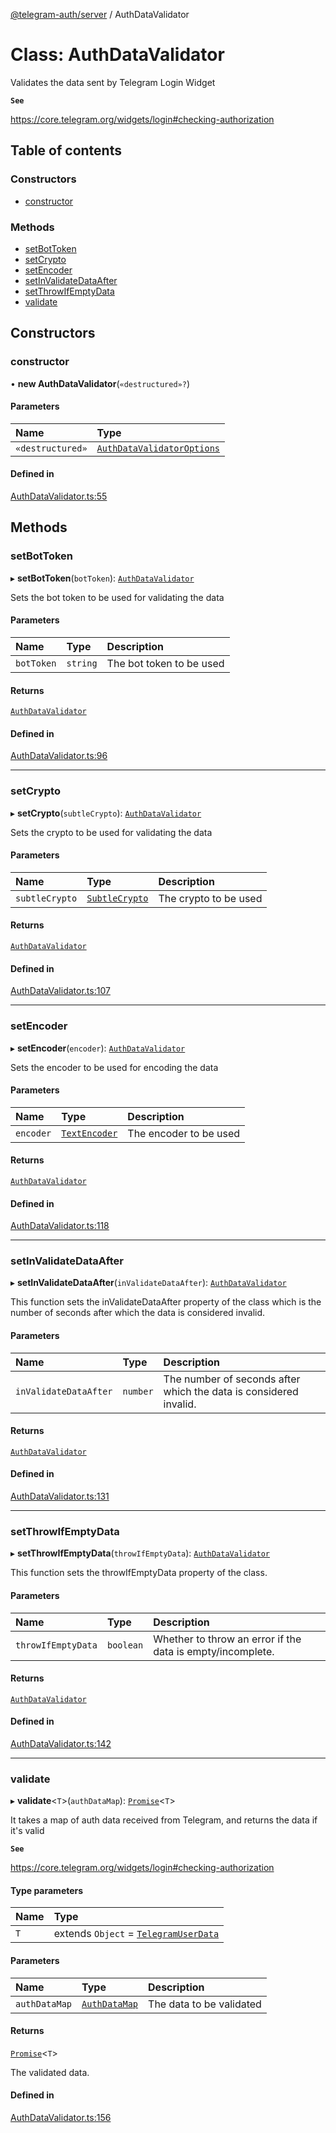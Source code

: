 [@telegram-auth/server](../README.md) / AuthDataValidator

# Class: AuthDataValidator

Validates the data sent by Telegram Login Widget

**`See`**

https://core.telegram.org/widgets/login#checking-authorization

## Table of contents

### Constructors

- [constructor](AuthDataValidator.md#constructor)

### Methods

- [setBotToken](AuthDataValidator.md#setbottoken)
- [setCrypto](AuthDataValidator.md#setcrypto)
- [setEncoder](AuthDataValidator.md#setencoder)
- [setInValidateDataAfter](AuthDataValidator.md#setinvalidatedataafter)
- [setThrowIfEmptyData](AuthDataValidator.md#setthrowifemptydata)
- [validate](AuthDataValidator.md#validate)

## Constructors

### constructor

• **new AuthDataValidator**(`«destructured»?`)

#### Parameters

| Name | Type |
| :------ | :------ |
| `«destructured»` | [`AuthDataValidatorOptions`](../interfaces/AuthDataValidatorOptions.md) |

#### Defined in

[AuthDataValidator.ts:55](https://github.com/manzoorwanijk/telegram-auth/blob/063fb29/packages/server/src/AuthDataValidator.ts#L55)

## Methods

### setBotToken

▸ **setBotToken**(`botToken`): [`AuthDataValidator`](AuthDataValidator.md)

Sets the bot token to be used for validating the data

#### Parameters

| Name | Type | Description |
| :------ | :------ | :------ |
| `botToken` | `string` | The bot token to be used |

#### Returns

[`AuthDataValidator`](AuthDataValidator.md)

#### Defined in

[AuthDataValidator.ts:96](https://github.com/manzoorwanijk/telegram-auth/blob/063fb29/packages/server/src/AuthDataValidator.ts#L96)

___

### setCrypto

▸ **setCrypto**(`subtleCrypto`): [`AuthDataValidator`](AuthDataValidator.md)

Sets the crypto to be used for validating the data

#### Parameters

| Name | Type | Description |
| :------ | :------ | :------ |
| `subtleCrypto` | [`SubtleCrypto`]( https://developer.mozilla.org/en-US/docs/Web/API/SubtleCrypto ) | The crypto to be used |

#### Returns

[`AuthDataValidator`](AuthDataValidator.md)

#### Defined in

[AuthDataValidator.ts:107](https://github.com/manzoorwanijk/telegram-auth/blob/063fb29/packages/server/src/AuthDataValidator.ts#L107)

___

### setEncoder

▸ **setEncoder**(`encoder`): [`AuthDataValidator`](AuthDataValidator.md)

Sets the encoder to be used for encoding the data

#### Parameters

| Name | Type | Description |
| :------ | :------ | :------ |
| `encoder` | [`TextEncoder`]( https://developer.mozilla.org/en-US/docs/Web/API/TextEncoder ) | The encoder to be used |

#### Returns

[`AuthDataValidator`](AuthDataValidator.md)

#### Defined in

[AuthDataValidator.ts:118](https://github.com/manzoorwanijk/telegram-auth/blob/063fb29/packages/server/src/AuthDataValidator.ts#L118)

___

### setInValidateDataAfter

▸ **setInValidateDataAfter**(`inValidateDataAfter`): [`AuthDataValidator`](AuthDataValidator.md)

This function sets the inValidateDataAfter property of the class
which is the number of seconds after which the data is considered invalid.

#### Parameters

| Name | Type | Description |
| :------ | :------ | :------ |
| `inValidateDataAfter` | `number` | The number of seconds after which the data is considered invalid. |

#### Returns

[`AuthDataValidator`](AuthDataValidator.md)

#### Defined in

[AuthDataValidator.ts:131](https://github.com/manzoorwanijk/telegram-auth/blob/063fb29/packages/server/src/AuthDataValidator.ts#L131)

___

### setThrowIfEmptyData

▸ **setThrowIfEmptyData**(`throwIfEmptyData`): [`AuthDataValidator`](AuthDataValidator.md)

This function sets the throwIfEmptyData property of the class.

#### Parameters

| Name | Type | Description |
| :------ | :------ | :------ |
| `throwIfEmptyData` | `boolean` | Whether to throw an error if the data is empty/incomplete. |

#### Returns

[`AuthDataValidator`](AuthDataValidator.md)

#### Defined in

[AuthDataValidator.ts:142](https://github.com/manzoorwanijk/telegram-auth/blob/063fb29/packages/server/src/AuthDataValidator.ts#L142)

___

### validate

▸ **validate**<`T`\>(`authDataMap`): [`Promise`]( https://developer.mozilla.org/en-US/docs/Web/JavaScript/Reference/Global_Objects/Promise )<`T`\>

It takes a map of auth data received from Telegram, and returns the data if it's valid

**`See`**

https://core.telegram.org/widgets/login#checking-authorization

#### Type parameters

| Name | Type |
| :------ | :------ |
| `T` | extends `Object` = [`TelegramUserData`](../interfaces/TelegramUserData.md) |

#### Parameters

| Name | Type | Description |
| :------ | :------ | :------ |
| `authDataMap` | [`AuthDataMap`](../README.md#authdatamap) | The data to be validated |

#### Returns

[`Promise`]( https://developer.mozilla.org/en-US/docs/Web/JavaScript/Reference/Global_Objects/Promise )<`T`\>

The validated data.

#### Defined in

[AuthDataValidator.ts:156](https://github.com/manzoorwanijk/telegram-auth/blob/063fb29/packages/server/src/AuthDataValidator.ts#L156)
